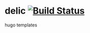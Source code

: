 # delic [![Build Status](https://travis-ci.org/9renpoto/delic.svg?branch=master)](https://travis-ci.org/9renpoto/delic)

hugo templates
